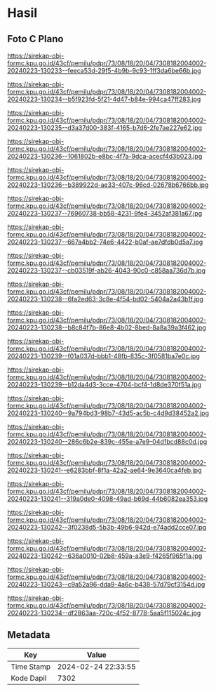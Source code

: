 # Hasil

## Foto C Plano

https://sirekap-obj-formc.kpu.go.id/43cf/pemilu/pdpr/73/08/18/20/04/7308182004002-20240223-130233--feeca53d-29f5-4b9b-9c93-1ff3da6be66b.jpg

https://sirekap-obj-formc.kpu.go.id/43cf/pemilu/pdpr/73/08/18/20/04/7308182004002-20240223-130234--b5f923fd-5f21-4d47-b84e-994ca47ff283.jpg

https://sirekap-obj-formc.kpu.go.id/43cf/pemilu/pdpr/73/08/18/20/04/7308182004002-20240223-130235--d3a37d00-383f-4165-b7d6-2fe7ae227e62.jpg

https://sirekap-obj-formc.kpu.go.id/43cf/pemilu/pdpr/73/08/18/20/04/7308182004002-20240223-130236--1061802b-e8bc-4f7a-9dca-acecf4d3b023.jpg

https://sirekap-obj-formc.kpu.go.id/43cf/pemilu/pdpr/73/08/18/20/04/7308182004002-20240223-130236--b389922d-ae33-407c-96cd-02678b6766bb.jpg

https://sirekap-obj-formc.kpu.go.id/43cf/pemilu/pdpr/73/08/18/20/04/7308182004002-20240223-130237--76960738-bb58-4231-9fe4-3452af381a67.jpg

https://sirekap-obj-formc.kpu.go.id/43cf/pemilu/pdpr/73/08/18/20/04/7308182004002-20240223-130237--667a4bb2-74e6-4422-b0af-ae7dfdb0d5a7.jpg

https://sirekap-obj-formc.kpu.go.id/43cf/pemilu/pdpr/73/08/18/20/04/7308182004002-20240223-130237--cb03519f-ab26-4043-90c0-c858aa736d7b.jpg

https://sirekap-obj-formc.kpu.go.id/43cf/pemilu/pdpr/73/08/18/20/04/7308182004002-20240223-130238--6fa2ed63-3c8e-4f54-bd02-5404a2a43b1f.jpg

https://sirekap-obj-formc.kpu.go.id/43cf/pemilu/pdpr/73/08/18/20/04/7308182004002-20240223-130238--b8c84f7b-86e8-4b02-8bed-8a8a39a3f462.jpg

https://sirekap-obj-formc.kpu.go.id/43cf/pemilu/pdpr/73/08/18/20/04/7308182004002-20240223-130239--f01a037d-bbb1-48fb-835c-3f0581ba7e0c.jpg

https://sirekap-obj-formc.kpu.go.id/43cf/pemilu/pdpr/73/08/18/20/04/7308182004002-20240223-130239--b12da4d3-3cce-4704-bcf4-1d8de370f51a.jpg

https://sirekap-obj-formc.kpu.go.id/43cf/pemilu/pdpr/73/08/18/20/04/7308182004002-20240223-130240--9a794bd3-98b7-43d5-ac5b-c4d9d38452a2.jpg

https://sirekap-obj-formc.kpu.go.id/43cf/pemilu/pdpr/73/08/18/20/04/7308182004002-20240223-130240--286c6b2e-839c-455e-a7e9-04d1bcd88c0d.jpg

https://sirekap-obj-formc.kpu.go.id/43cf/pemilu/pdpr/73/08/18/20/04/7308182004002-20240223-130241--e6283bbf-8f1a-42a2-ae64-9e3640ca4feb.jpg

https://sirekap-obj-formc.kpu.go.id/43cf/pemilu/pdpr/73/08/18/20/04/7308182004002-20240223-130241--319a0de0-4098-49ad-b69d-44b6082ea353.jpg

https://sirekap-obj-formc.kpu.go.id/43cf/pemilu/pdpr/73/08/18/20/04/7308182004002-20240223-130242--3f0238d5-5b3b-49b6-942d-e74add2cce07.jpg

https://sirekap-obj-formc.kpu.go.id/43cf/pemilu/pdpr/73/08/18/20/04/7308182004002-20240223-130242--636a0010-02b8-459a-a3e9-f4265f965f1a.jpg

https://sirekap-obj-formc.kpu.go.id/43cf/pemilu/pdpr/73/08/18/20/04/7308182004002-20240223-130243--c9a52a96-dda9-4a6c-b438-57d79cf3154d.jpg

https://sirekap-obj-formc.kpu.go.id/43cf/pemilu/pdpr/73/08/18/20/04/7308182004002-20240223-130234--df2863aa-720c-4f52-8778-5aa5f115024c.jpg


## Metadata

| Key        | Value               |
| ---------- | ------------------- |
| Time Stamp | 2024-02-24 22:33:55 |
| Kode Dapil | 7302                |



